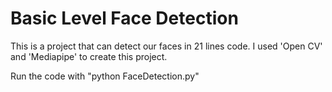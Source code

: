 # Basic Level Face Detection

This is a project that can detect our faces in 21 lines code. I used 'Open CV' and 'Mediapipe' to create this project.

Run the code with "python FaceDetection.py"
